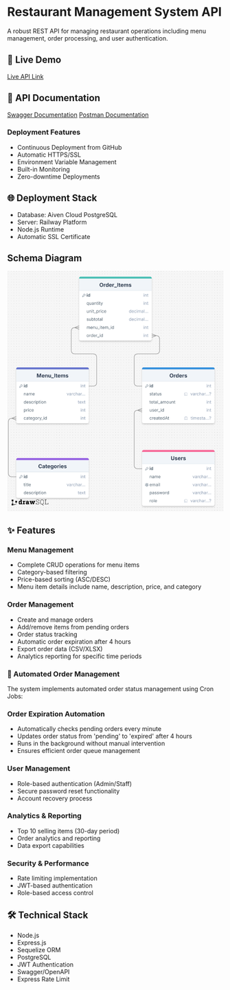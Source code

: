 # Restaurant Management System API

A robust REST API for managing restaurant operations including menu management, order processing, and user authentication.

## 🚀 Live Demo
[Live API Link](https://documenter.getpostman.com/view/37843029/2sAYHzFi7M)

## 📝 API Documentation
[Swagger Documentation](https://restaurantmanagementsystem-production-1fe0.up.railway.app/api-docs/)
[Postman Documentation](https://documenter.getpostman.com/view/37843029/2sAYHzFi7M)

### Deployment Features
- Continuous Deployment from GitHub
- Automatic HTTPS/SSL
- Environment Variable Management
- Built-in Monitoring
- Zero-downtime Deployments

## 🌐 Deployment Stack
- Database: Aiven Cloud PostgreSQL
- Server: Railway Platform
- Node.js Runtime
- Automatic SSL Certificate

## Schema Diagram
![alt text](Restuarant_Schema_diagram.png)

## ✨ Features

### Menu Management
- Complete CRUD operations for menu items
- Category-based filtering
- Price-based sorting (ASC/DESC)
- Menu item details include name, description, price, and category

### Order Management
- Create and manage orders
- Add/remove items from pending orders
- Order status tracking
- Automatic order expiration after 4 hours
- Export order data (CSV/XLSX)
- Analytics reporting for specific time periods

### 🔄 Automated Order Management
The system implements automated order status management using Cron Jobs:

### Order Expiration Automation
- Automatically checks pending orders every minute
- Updates order status from 'pending' to 'expired' after 4 hours
- Runs in the background without manual intervention
- Ensures efficient order queue management

### User Management
- Role-based authentication (Admin/Staff)
- Secure password reset functionality
- Account recovery process

### Analytics & Reporting
- Top 10 selling items (30-day period)
- Order analytics and reporting
- Data export capabilities

### Security & Performance
- Rate limiting implementation
- JWT-based authentication
- Role-based access control

## 🛠️ Technical Stack

- Node.js
- Express.js
- Sequelize ORM
- PostgreSQL
- JWT Authentication
- Swagger/OpenAPI
- Express Rate Limit
